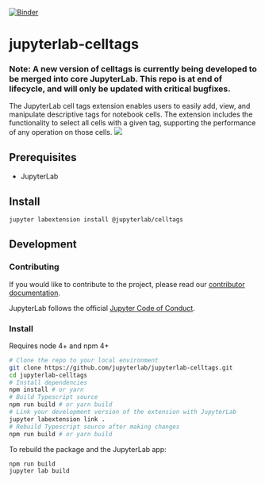 [![Binder](https://mybinder.org/badge_logo.svg)](https://mybinder.org/v2/gh/jupyterlab/jupyterlab-celltags/master?urlpath=lab)

# jupyterlab-celltags

### Note: A new version of celltags is currently being developed to be merged into core JupyterLab. This repo is at end of lifecycle, and will only be updated with critical bugfixes.


The JupyterLab cell tags extension enables users to easily add, view, and manipulate descriptive tags for notebook cells. The extension includes the functionality to select all cells with a given tag, supporting the performance of any operation on those cells.
![](http://g.recordit.co/MxwN6UaFZj.gif)

## Prerequisites

- JupyterLab

## Install

```bash
jupyter labextension install @jupyterlab/celltags
```

## Development

### Contributing

If you would like to contribute to the project, please read our [contributor documentation](https://github.com/jupyterlab/jupyterlab/blob/master/CONTRIBUTING.md).

JupyterLab follows the official [Jupyter Code of Conduct](https://github.com/jupyter/governance/blob/master/conduct/code_of_conduct.md).

### Install

Requires node 4+ and npm 4+

```bash
# Clone the repo to your local environment
git clone https://github.com/jupyterlab/jupyterlab-celltags.git
cd jupyterlab-celltags
# Install dependencies
npm install # or yarn
# Build Typescript source
npm run build # or yarn build
# Link your development version of the extension with JupyterLab
jupyter labextension link .
# Rebuild Typescript source after making changes
npm run build # or yarn build
```

To rebuild the package and the JupyterLab app:

```bash
npm run build
jupyter lab build
```
